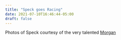```yaml
---
title: "Speck goes Racing"
date: 2021-07-10T16:46:44-05:00
draft: false
---
```

Photos of Speck courtesy of the very talented [Morgan](https://gallery.mtnpics.com/)
